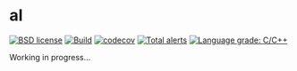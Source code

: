 # al

[![BSD license](https://img.shields.io/badge/License-BSD-blue.svg)](https://opensource.org/licenses/BSD-3-Clause)
[![Build](https://github.com/yiyas/libal/workflows/Build/badge.svg?branch=master)](https://github.com/yiyas/libal/actions?query=workflow%3ABuild)
[![codecov](https://codecov.io/gh/yiyas/libal/branch/master/graph/badge.svg?token=VRfljh2mjN)](https://codecov.io/gh/yiyas/libal)
[![Total alerts](https://img.shields.io/lgtm/alerts/g/yiyas/libal.svg?logo=lgtm&logoWidth=18)](https://lgtm.com/projects/g/yiyas/libal/alerts/)
[![Language grade: C/C++](https://img.shields.io/lgtm/grade/cpp/g/yiyas/libal.svg?logo=lgtm&logoWidth=18)](https://lgtm.com/projects/g/yiyas/libal/context:cpp)

Working in progress...


